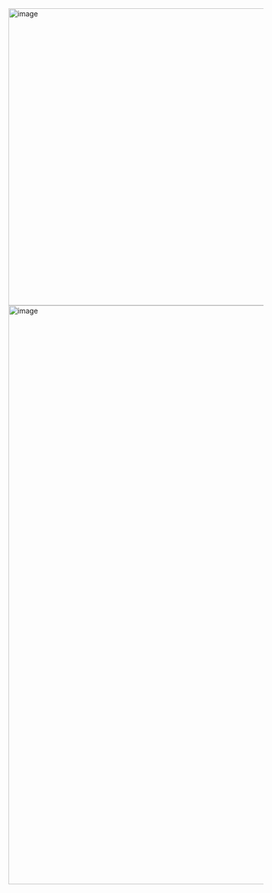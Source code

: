 <img width="1240" height="586" alt="image" src="https://github.com/user-attachments/assets/3d8ca33c-4966-4c61-95ad-f7ec395ee747" />
<img width="1240" height="1142" alt="image" src="https://github.com/user-attachments/assets/e16a305f-7541-4f4d-b0b0-e6511a8abbbd" />


